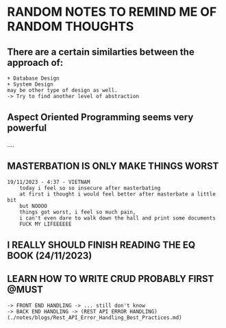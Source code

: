 # RANDOM NOTES TO REMIND ME OF RANDOM THOUGHTS 
## There are a certain similarties between the approach of:
    + Database Design
    + System Design
    may be other type of design as well. 
    -> Try to find another level of abstraction

## Aspect Oriented Programming seems very powerful 
.... 

## MASTERBATION IS ONLY MAKE THINGS WORST 
    19/11/2023 - 4:37 - VIETNAM
        today i feel so so insecure after masterbating 
        at first i thought i would feel better after masterbate a little bit 
        but NOOOO 
        things got worst, i feel so much pain, 
        i can't even dare to walk down the hall and print some documents  
        FUCK MY LIFEEEEEE

## I REALLY SHOULD FINISH READING THE EQ BOOK (24/11/2023) 

## LEARN HOW TO WRITE CRUD PROBABLY FIRST @MUST 
    -> FRONT END HANDLING -> ... still don't know 
    -> BACK END HANDLING -> (REST API ERROR HANDLING)(./notes/blogs/Rest_API_Error_Handling_Best_Practices.md)
